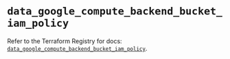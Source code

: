 # `data_google_compute_backend_bucket_iam_policy`

Refer to the Terraform Registry for docs: [`data_google_compute_backend_bucket_iam_policy`](https://registry.terraform.io/providers/hashicorp/google-beta/5.41.0/docs/data-sources/google_compute_backend_bucket_iam_policy).
